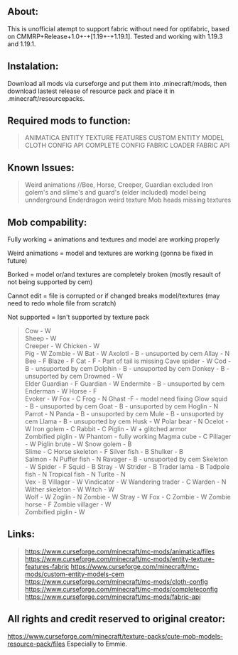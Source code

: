 About:
-------------------------------------------------------
This is unofficial atempt to support fabric without need for optifabric,
based on CMMRP+Release+1.0+-+[1.19+-+1.19.1].
Tested and working with 1.19.3 and 1.19.1.

Instalation:
--------------------------------------------------------
Download all mods via curseforge and put them into .minecraft/mods, then
download lastest release of resource pack and place it in .minecraft/resourcepacks.

Required mods to function:
--------------------------------------------------------
> ANIMATICA 
> ENTITY 
> TEXTURE FEATURES
> CUSTOM ENTITY MODEL
> CLOTH CONFIG API
> COMPLETE CONFIG
> FABRIC LOADER
> FABRIC API

Known Issues:
----------------------------------------------------------------
>Weird animations //Bee, Horse, Creeper, Guardian excluded
>Iron golem's and slime's and guard's (elder included) model being unnderground
>Enderdragon weird texture
>Mob heads missing textures

Mob compability:
--------------------------------------------------------
Fully working = animations and textures and model are working properly

Weird animations = model and textures are working (gonna be fixed in future)

Borked = model or/and textures are completely broken (mostly resault of not being supported by cem)

Cannot edit = file is corrupted or if changed breaks model/textures (may need to redo whole file from scratch)

Not supported = Isn't supported by texture pack 

> Cow - W  
> Sheep - W  
> Creeper - W
> Chicken - W  
> Pig - W 
> Zombie - W
> Bat - W 
> Axolotl - B - unsuported by cem
> Allay - N
> Bee - F 
> Blaze - F 
> Cat - F - Part of tail is missing 
> Cave spider - W
> Cod -  B - unsuported by cem
> Dolphin - B  - unsuported by cem
> Donkey - B - unsuported by cem
> Drowned - W  
> Elder Guardian - F 
> Guardian - W
> Endermite -  B - unsuported by cem
> Enderman - W
> Horse - F  
> Evoker - W
> Fox - C
> Frog - N 
> Ghast -F - model need fixing 
> Glow squid - B - unsuported by cem
> Goat - B - unsuported by cem
> Hoglin - N
> Parrot - N 
> Panda - B - unsuported by cem
> Mule - B - unsuported by cem 
> Llama -  B - unsuported by cem
> Husk - W
> Polar bear - N
> Ocelot - W
> Iron golem - C 
> Rabbit - C
> Piglin - W + glitched armor  
> Zombified piglin - W
> Phantom - fully working 
> Magma cube - C 
> Pillager - W
> Piglin brute - W
> Snow golem - B  
> Slime - C
> Horse skeleton - F
> Silver fish - B
> Shulker - B  
> Salmon - N 
> Puffer fish - N
> Ravager - B - unsuported by cem
> Skeleton - W
> Spider - F 
> Squid - B
> Stray - W
> Strider - B
> Trader lama - B
> Tadpole fish - N 
> Tropical fish - N
> Turlte - N  
> Vex - B
> Villager - W 
> Vindicator - W
> Wandering trader - C
> Warden - N 
> Wither skeleton - W
> Witch - W  
> Wolf - W
> Zoglin - N
> Zombie - W
> Stray - W
> Fox - C
> Zombie - W
> Zombie horse - F
> Zombie villager - W   
> Zombified piglin - W

Links:
--------------------------------------------------------
>https://www.curseforge.com/minecraft/mc-mods/animatica/files
>https://www.curseforge.com/minecraft/mc-mods/entity-texture-features-fabric
>https://www.curseforge.com/minecraft/mc-mods/custom-entity-models-cem
>https://www.curseforge.com/minecraft/mc-mods/cloth-config
>https://www.curseforge.com/minecraft/mc-mods/completeconfig
>https://www.curseforge.com/minecraft/mc-mods/fabric-api

All rights and credit reserved to original creator:
------------------------------------------------------
https://www.curseforge.com/minecraft/texture-packs/cute-mob-models-resource-pack/files
Especially to Emmie.
